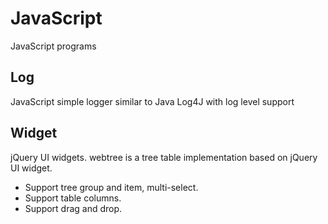 # JavaScript
JavaScript programs

## Log
JavaScript simple logger similar to Java Log4J with log level support

## Widget
jQuery UI widgets.
webtree is a tree table implementation based on jQuery UI widget.
* Support tree group and item, multi-select.
* Support table columns.
* Support drag and drop.


